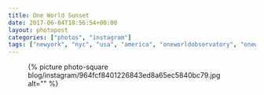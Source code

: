```yaml
---
title: One World Sunset
date: 2017-06-04T18:56:54+00:00
layout: photopost
categories: ["photos", "instagram"]
tags: ["newyork", "nyc", "usa", "america", "oneworldobservatory", "oneworldtradecenter", "sunset"]
---
```


<figure class="photo photo--square">
  {% picture photo-square blog/instagram/964fcf8401226843ed8a65ec5840bc79.jpg alt="" %}
</figure>


